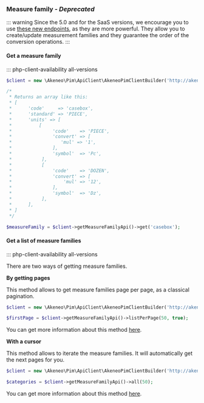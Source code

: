 ### Measure family _- Deprecated_

::: warning
Since the 5.0 and for the SaaS versions, we encourage you to use [these new endpoints](#measurement-family), as they are more powerful. They allow you to create/update measurement families and they guarantee the order of the conversion operations.
:::

#### Get a measure family 
::: php-client-availability all-versions

```php
$client = new \Akeneo\Pim\ApiClient\AkeneoPimClientBuilder('http://akeneo.com/')->buildAuthenticatedByPassword('client_id', 'secret', 'admin', 'admin');

/*
 * Returns an array like this:
 * [
 *      'code'     => 'casebox',
 *      'standard' => 'PIECE',
 *      'units' => [
 *          [
 *               'code'    => 'PIECE',
 *               'convert' => [
 *                  'mul' => '1',
 *               ],
 *               'symbol'  => 'Pc',
 *           ],
 *           [
 *               'code'    => 'DOZEN',
 *               'convert' => [
 *                   'mul' => '12',
 *               ],
 *               'symbol'  => 'Dz',
 *           ],
 *      ],
 * ]
 */

$measureFamily = $client->getMeasureFamilyApi()->get('casebox');
```

#### Get a list of measure families
::: php-client-availability all-versions

There are two ways of getting measure families. 

**By getting pages**

This method allows to get measure families page per page, as a classical pagination.

```php
$client = new \Akeneo\Pim\ApiClient\AkeneoPimClientBuilder('http://akeneo.com/')->buildAuthenticatedByPassword('client_id', 'secret', 'admin', 'admin');

$firstPage = $client->getMeasureFamilyApi()->listPerPage(50, true);
```

You can get more information about this method [here](/php-client/list-resources.html#by-getting-pages).

**With a cursor**

This method allows to iterate the measure families. It will automatically get the next pages for you.

```php
$client = new \Akeneo\Pim\ApiClient\AkeneoPimClientBuilder('http://akeneo.com/')->buildAuthenticatedByPassword('client_id', 'secret', 'admin', 'admin');

$categories = $client->getMeasureFamilyApi()->all(50);
```

You can get more information about this method [here](/php-client/list-resources.html#with-a-cursor).
